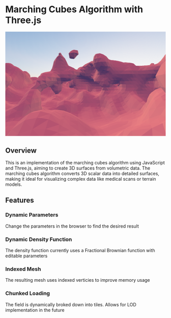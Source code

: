 # Marching Cubes Algorithm with Three.js
![Marching cubes](./static/imgs/Capture2.PNG)



## Overview
This is an implementation of the marching cubes algorithm using JavaScript and Three.js, aiming to create 3D surfaces from volumetric data. The marching cubes algorithm converts 3D scalar data into detailed surfaces, making it ideal for visualizing complex data like medical scans or terrain models.

## Features

### Dynamic Parameters
Change the parameters in the browser to find the desired result

### Dynamic Density Function
The density function currently uses a Fractional Brownian function with editable parameters 

### Indexed Mesh
The resulting mesh uses indexed verticies to improve memory usage

### Chunked Loading
The field is dynamically broked down into tiles. Allows for LOD implementation in the future



